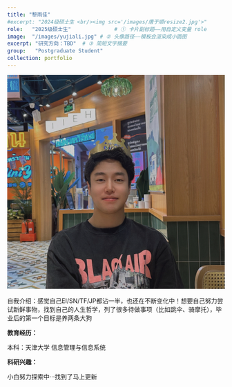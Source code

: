 ```yaml
---
title: "黎雨佳"
#excerpt: "2024级硕士生 <br/><img src='/images/唐于顺resize2.jpg'>"
role:   "2025级硕士生"              # ① 卡片副标题——用自定义变量 role
image:  "/images/yujiali.jpg" # ② 头像路径——模板会渲染成小圆图
excerpt: "研究方向：TBD"  # ③ 简短文字摘要
group:   "Postgraduate Student" 
collection: portfolio
---
```



![Yushun Tang](/images/yuyangdu.jpg)


自我介绍：感觉自己EI/SN/TF/JP都沾一半，也还在不断变化中！想要自己努力尝试新鲜事物，找到自己的人生哲学，列了很多待做事项（比如跳伞、骑摩托），毕业后的第一个目标是养两条大狗


**教育经历：**

本科：天津大学 信息管理与信息系统

**科研兴趣：**

小白努力探索中···找到了马上更新

